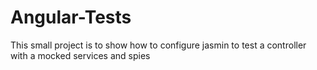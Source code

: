 # Angular-Tests

This small project is to show how to configure jasmin to test a controller with a mocked services and spies